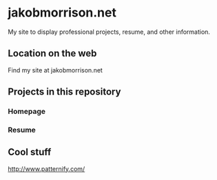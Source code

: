 # jakobmorrison.net

My site to display professional projects, resume, and other information.

## Location on the web

Find my site at jakobmorrison.net

## Projects in this repository

### Homepage

### Resume

## Cool stuff

http://www.patternify.com/
